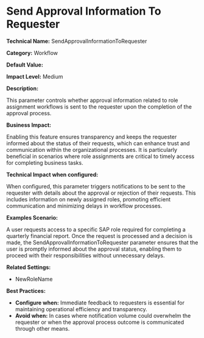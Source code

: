 # Send Approval Information To Requester

**Technical Name:** SendApprovalInformationToRequester

**Category:** Workflow

**Default Value:**

**Impact Level:** Medium

**Description:**

This parameter controls whether approval information related to role assignment workflows is sent to the requester upon the completion of the approval process.

**Business Impact:**

Enabling this feature ensures transparency and keeps the requester informed about the status of their requests, which can enhance trust and communication within the organizational processes. It is particularly beneficial in scenarios where role assignments are critical to timely access for completing business tasks.

**Technical Impact when configured:**

When configured, this parameter triggers notifications to be sent to the requester with details about the approval or rejection of their requests. This includes information on newly assigned roles, promoting efficient communication and minimizing delays in workflow processes.

**Examples Scenario:**

A user requests access to a specific SAP role required for completing a quarterly financial report. Once the request is processed and a decision is made, the SendApprovalInformationToRequester parameter ensures that the user is promptly informed about the approval status, enabling them to proceed with their responsibilities without unnecessary delays.

**Related Settings:**

- NewRoleName

**Best Practices:** 

- **Configure when:** Immediate feedback to requesters is essential for maintaining operational efficiency and transparency.
- **Avoid when:** In cases where notification volume could overwhelm the requester or when the approval process outcome is communicated through other means.